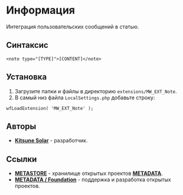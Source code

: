 # Информация

Интеграция пользовательских сообщений в статью.

## Синтаксис

```
<note type="[TYPE]">[CONTENT]</note>
```

## Установка

1. Загрузите папки и файлы в директорию `extensions/MW_EXT_Note`.
2. В самый низ файла `LocalSettings.php` добавьте строку:

```
wfLoadExtension( 'MW_EXT_Note' );
```

## Авторы

- [**Kitsune Solar**](https://kitsune.solar/) - разработчик.

## Ссылки

- [**METASTORE**](https://metastore.pro/) - хранилище открытых проектов [**METADATA**](https://metadata.foundation/).
- [**METADATA / Foundation**](https://metadata.foundation/) - поддержка и разработка открытых проектов.
